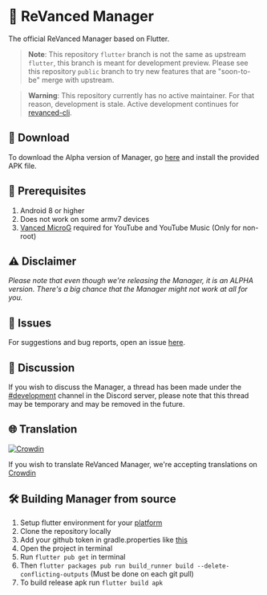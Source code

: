 # 💊 ReVanced Manager

The official ReVanced Manager based on Flutter.

> **Note**: This repository `flutter` branch is not the same as upstream `flutter`, this branch is meant for development preview. Please see this repository `public` branch to try new features that are "soon-to-be" merge with upstream.

> **Warning**: This repository currently has no active maintainer. For that reason, development is stale. Active development continues for [revanced-cli](https://github.com/revanced/revanced-cli).

## 🔽 Download
To download the Alpha version of Manager, go [here](https://github.com/revanced/revanced-manager/releases/latest) and install the provided APK file.

## 📝 Prerequisites
1. Android 8 or higher
2. Does not work on some armv7 devices
3. [Vanced MicroG](https://github.com/TeamVanced/VancedMicroG/releases) required for YouTube and YouTube Music (Only for non-root)

## ⚠️ Disclaimer
*Please note that even though we're releasing the Manager, it is an ALPHA version. There's a big chance that the Manager might not work at all for you.*

## 🔴 Issues
For suggestions and bug reports, open an issue [here](https://github.com/revanced/revanced-manager/issues/new/choose).

## 💭 Discussion
If you wish to discuss the Manager, a thread has been made under the [#development](https://discord.com/channels/952946952348270622/1002922226443632761) channel in the Discord server, please note that this thread may be temporary and may be removed in the future.


## 🌐 Translation
[![Crowdin](https://badges.crowdin.net/revanced/localized.svg)](https://crowdin.com/project/revanced)

If you wish to translate ReVanced Manager, we're accepting translations on [Crowdin](https://translate.revanced.app)

## 🛠️ Building Manager from source
1. Setup flutter environment for your [platform](https://docs.flutter.dev/get-started/install)
2. Clone the repository locally
3. Add your github token in gradle.properties like [this](https://github.com/revanced/revanced-manager/blob/docs/docs/5_building-from-source.md)
4. Open the project in terminal
5. Run `flutter pub get` in terminal
6. Then `flutter packages pub run build_runner build --delete-conflicting-outputs` (Must be done on each git pull)
7. To build release apk run `flutter build apk`
